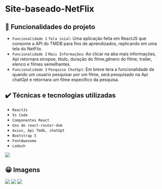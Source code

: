 <h1 aligh='center'>Site-baseado-NetFlix</h1>
</hr>
<section>

## 🔨 Funcionalidades do projeto

- `Funcionalidade 1` `Tela inial`: Uma aplicação feita em ReactJS que consome a API do TMDB para fins de aprendizados, replicando em uma tela do NetFlix.
- `Funcionalidade 2` `Mais Informações`: Ao clicar na aba mais informações, Api retornara sinopse, titulo, duração do filme,gênero do filme, trailer, elenco e filmes semelhantes.
- `Funcionalidade 3` `Pesquisa ChatGpt`: Em breve tera a funcionalidade de quando um usuario pesquisar por um filme, será pesquisado na Api chatGpt e retornara um filme especifico da pesquisa.


## ✔️ Técnicas e tecnologias utilizadas

- ``ReactJs``
- ``Vs Code``
- ``Componentes React``
- ``Uso de react-router-dom``
- ``Axios, Api Tmdb, chatGpt``
- ``Bootstrap 5``
- ``FontAwesome``
- ``Lodash``

</section>
 </hr>
 <p aligh='center'>
<img src="http://img.shields.io/static/v1?label=STATUS&message=EM%20DESENVOLVIMENTO&color=GREEN&style=for-the-badge"/>
</p>
</hr>

## 😀 Imagens
<section>
  <p>
    <img src="https://i.ibb.co/nz3yJMJ/tela-inicial-flexflix.png"/>
    <img src="https://i.ibb.co/P9kRVhH/segunda-tela-flexflix.png"/>
    <img src="https://i.ibb.co/34nc7zH/Tela-mais-informa-es.png"/>
  </p>
</section>
